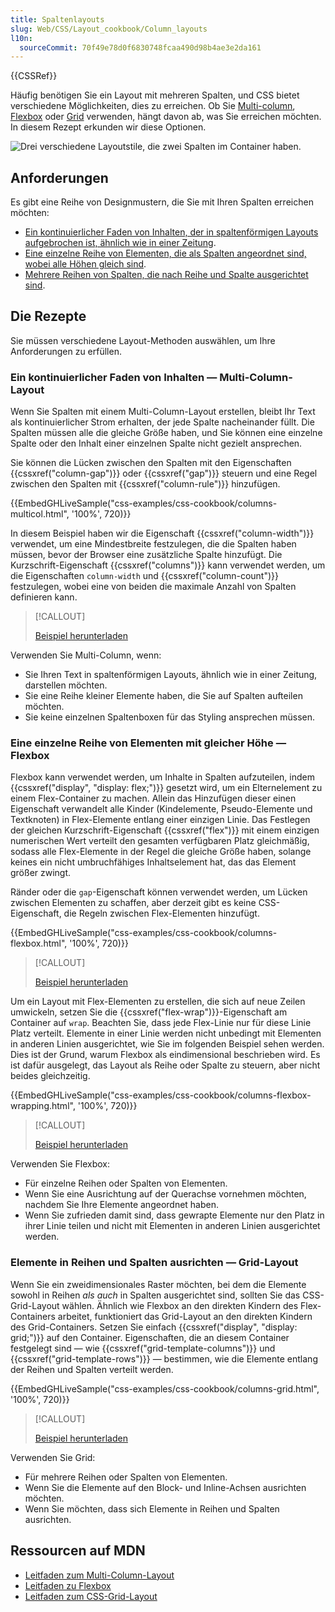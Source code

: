 ```yaml
---
title: Spaltenlayouts
slug: Web/CSS/Layout_cookbook/Column_layouts
l10n:
  sourceCommit: 70f49e78d0f6830748fcaa490d98b4ae3e2da161
---
```


{{CSSRef}}

Häufig benötigen Sie ein Layout mit mehreren Spalten, und CSS bietet verschiedene Möglichkeiten, dies zu erreichen. Ob Sie [Multi-column](/de/docs/Web/CSS/CSS_multicol_layout), [Flexbox](/de/docs/Web/CSS/CSS_flexible_box_layout) oder [Grid](/de/docs/Web/CSS/CSS_grid_layout) verwenden, hängt davon ab, was Sie erreichen möchten. In diesem Rezept erkunden wir diese Optionen.

![Drei verschiedene Layoutstile, die zwei Spalten im Container haben.](cookbook-multiple-columns.png)

## Anforderungen

Es gibt eine Reihe von Designmustern, die Sie mit Ihren Spalten erreichen möchten:

- [Ein kontinuierlicher Faden von Inhalten, der in spaltenförmigen Layouts aufgebrochen ist, ähnlich wie in einer Zeitung](#ein_kontinuierlicher_faden_von_inhalten_—_multi-column-layout).
- [Eine einzelne Reihe von Elementen, die als Spalten angeordnet sind, wobei alle Höhen gleich sind](#eine_einzelne_reihe_von_elementen_mit_gleicher_höhe_—_flexbox).
- [Mehrere Reihen von Spalten, die nach Reihe und Spalte ausgerichtet sind](#elemente_in_reihen_und_spalten_ausrichten_—_grid-layout).

## Die Rezepte

Sie müssen verschiedene Layout-Methoden auswählen, um Ihre Anforderungen zu erfüllen.

### Ein kontinuierlicher Faden von Inhalten — Multi-Column-Layout

Wenn Sie Spalten mit einem Multi-Column-Layout erstellen, bleibt Ihr Text als kontinuierlicher Strom erhalten, der jede Spalte nacheinander füllt. Die Spalten müssen alle die gleiche Größe haben, und Sie können eine einzelne Spalte oder den Inhalt einer einzelnen Spalte nicht gezielt ansprechen.

Sie können die Lücken zwischen den Spalten mit den Eigenschaften {{cssxref("column-gap")}} oder {{cssxref("gap")}} steuern und eine Regel zwischen den Spalten mit {{cssxref("column-rule")}} hinzufügen.

{{EmbedGHLiveSample("css-examples/css-cookbook/columns-multicol.html", '100%', 720)}}

In diesem Beispiel haben wir die Eigenschaft {{cssxref("column-width")}} verwendet, um eine Mindestbreite festzulegen, die die Spalten haben müssen, bevor der Browser eine zusätzliche Spalte hinzufügt. Die Kurzschrift-Eigenschaft {{cssxref("columns")}} kann verwendet werden, um die Eigenschaften `column-width` und {{cssxref("column-count")}} festzulegen, wobei eine von beiden die maximale Anzahl von Spalten definieren kann.

> [!CALLOUT]
>
> [Beispiel herunterladen](https://github.com/mdn/css-examples/blob/main/css-cookbook/columns-multicol--download.html)

Verwenden Sie Multi-Column, wenn:

- Sie Ihren Text in spaltenförmigen Layouts, ähnlich wie in einer Zeitung, darstellen möchten.
- Sie eine Reihe kleiner Elemente haben, die Sie auf Spalten aufteilen möchten.
- Sie keine einzelnen Spaltenboxen für das Styling ansprechen müssen.

### Eine einzelne Reihe von Elementen mit gleicher Höhe — Flexbox

Flexbox kann verwendet werden, um Inhalte in Spalten aufzuteilen, indem {{cssxref("display", "display: flex;")}} gesetzt wird, um ein Elternelement zu einem Flex-Container zu machen. Allein das Hinzufügen dieser einen Eigenschaft verwandelt alle Kinder (Kindelemente, Pseudo-Elemente und Textknoten) in Flex-Elemente entlang einer einzigen Linie. Das Festlegen der gleichen Kurzschrift-Eigenschaft {{cssxref("flex")}} mit einem einzigen numerischen Wert verteilt den gesamten verfügbaren Platz gleichmäßig, sodass alle Flex-Elemente in der Regel die gleiche Größe haben, solange keines ein nicht umbruchfähiges Inhaltselement hat, das das Element größer zwingt.

Ränder oder die `gap`-Eigenschaft können verwendet werden, um Lücken zwischen Elementen zu schaffen, aber derzeit gibt es keine CSS-Eigenschaft, die Regeln zwischen Flex-Elementen hinzufügt.

{{EmbedGHLiveSample("css-examples/css-cookbook/columns-flexbox.html", '100%', 720)}}

> [!CALLOUT]
>
> [Beispiel herunterladen](https://github.com/mdn/css-examples/blob/main/css-cookbook/columns-flexbox--download.html)

Um ein Layout mit Flex-Elementen zu erstellen, die sich auf neue Zeilen umwickeln, setzen Sie die {{cssxref("flex-wrap")}}-Eigenschaft am Container auf `wrap`. Beachten Sie, dass jede Flex-Linie nur für diese Linie Platz verteilt. Elemente in einer Linie werden nicht unbedingt mit Elementen in anderen Linien ausgerichtet, wie Sie im folgenden Beispiel sehen werden. Dies ist der Grund, warum Flexbox als eindimensional beschrieben wird. Es ist dafür ausgelegt, das Layout als Reihe oder Spalte zu steuern, aber nicht beides gleichzeitig.

{{EmbedGHLiveSample("css-examples/css-cookbook/columns-flexbox-wrapping.html", '100%', 720)}}

> [!CALLOUT]
>
> [Beispiel herunterladen](https://github.com/mdn/css-examples/blob/main/css-cookbook/columns-flexbox-wrapping--download.html)

Verwenden Sie Flexbox:

- Für einzelne Reihen oder Spalten von Elementen.
- Wenn Sie eine Ausrichtung auf der Querachse vornehmen möchten, nachdem Sie Ihre Elemente angeordnet haben.
- Wenn Sie zufrieden damit sind, dass gewrapte Elemente nur den Platz in ihrer Linie teilen und nicht mit Elementen in anderen Linien ausgerichtet werden.

### Elemente in Reihen und Spalten ausrichten — Grid-Layout

Wenn Sie ein zweidimensionales Raster möchten, bei dem die Elemente sowohl in Reihen _als auch_ in Spalten ausgerichtet sind, sollten Sie das CSS-Grid-Layout wählen. Ähnlich wie Flexbox an den direkten Kindern des Flex-Containers arbeitet, funktioniert das Grid-Layout an den direkten Kindern des Grid-Containers. Setzen Sie einfach {{cssxref("display", "display: grid;")}} auf den Container. Eigenschaften, die an diesem Container festgelegt sind — wie {{cssxref("grid-template-columns")}} und {{cssxref("grid-template-rows")}} — bestimmen, wie die Elemente entlang der Reihen und Spalten verteilt werden.

{{EmbedGHLiveSample("css-examples/css-cookbook/columns-grid.html", '100%', 720)}}

> [!CALLOUT]
>
> [Beispiel herunterladen](https://github.com/mdn/css-examples/blob/main/css-cookbook/columns-grid--download.html)

Verwenden Sie Grid:

- Für mehrere Reihen oder Spalten von Elementen.
- Wenn Sie die Elemente auf den Block- und Inline-Achsen ausrichten möchten.
- Wenn Sie möchten, dass sich Elemente in Reihen und Spalten ausrichten.

## Ressourcen auf MDN

- [Leitfaden zum Multi-Column-Layout](/de/docs/Web/CSS/CSS_multicol_layout)
- [Leitfaden zu Flexbox](/de/docs/Web/CSS/CSS_flexible_box_layout)
- [Leitfaden zum CSS-Grid-Layout](/de/docs/Web/CSS/CSS_grid_layout)
